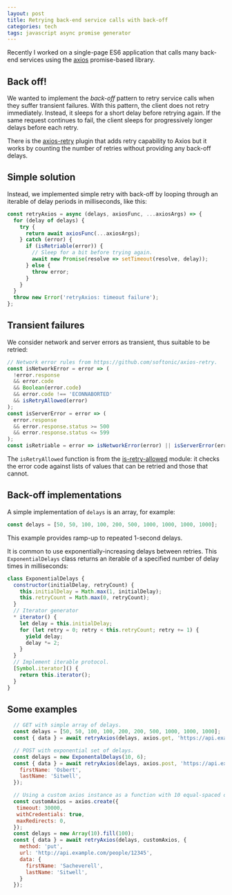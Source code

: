 ```yaml
---
layout: post
title: Retrying back-end service calls with back-off
categories: tech
tags: javascript async promise generator
---
```


Recently I worked on a single-page ES6 application that calls many back-end
services using the [axios](https://github.com/axios/axios) promise-based
library.

## Back off!

We wanted to implement the *back-off* pattern to retry service calls when they
suffer transient failures. With this pattern, the client does not retry
immediately. Instead, it sleeps for a short delay before retrying again. If
the same request continues to fail, the client sleeps for progressively longer
delays before each retry.

There is the [axios-retry](https://github.com/softonic/axios-retry) plugin that
adds retry capability to Axios but it works by counting the number of retries
without providing any back-off delays. 

## Simple solution

Instead, we implemented simple retry with back-off by looping through an
iterable of delay periods in milliseconds, like this:

```javascript
const retryAxios = async (delays, axiosFunc, ...axiosArgs) => {
  for (delay of delays) {
    try {
      return await axiosFunc(...axiosArgs);
    } catch (error) {
      if (isRetriable(error)) {
        // Sleep for a bit before trying again.
        await new Promise(resolve => setTimeout(resolve, delay));
      } else {
        throw error;
      }
    }
  }
  throw new Error('retryAxios: timeout failure');
};
```

## Transient failures

We consider network and server errors as transient, thus suitable to be retried:

```javascript
// Network error rules from https://github.com/softonic/axios-retry.
const isNetworkError = error => (
  !error.response
  && error.code
  && Boolean(error.code)
  && error.code !== 'ECONNABORTED'
  && isRetryAllowed(error)
);
const isServerError = error => (
  error.response
  && error.response.status >= 500
  && error.response.status <= 599
);
const isRetriable = error => isNetworkError(error) || isServerError(error);
```

The `isRetryAllowed` function is from the
[is-retry-allowed](https://github.com/floatdrop/is-retry-allowed) module: it
checks the error code against lists of values that can be retried and those that
cannot.

## Back-off implementations

A simple implementation of `delays` is an array, for example:
 
```javascript
const delays = [50, 50, 100, 100, 200, 500, 1000, 1000, 1000, 1000];
```

This example provides ramp-up to repeated 1-second delays.

It is common to use exponentially-increasing delays between retries. This
`ExponentialDelays` class returns an iterable of a specified number of delay
times in milliseconds:

```javascript
class ExponentialDelays {
  constructor(initialDelay, retryCount) {
    this.initialDelay = Math.max(1, initialDelay);
    this.retryCount = Math.max(0, retryCount);
  }
  // Iterator generator
  * iterator() {
    let delay = this.initialDelay;
    for (let retry = 0; retry < this.retryCount; retry += 1) {
      yield delay;
      delay *= 2;
    }
  }
  // Implement iterable protocol.
  [Symbol.iterator]() {
    return this.iterator();
  }
}
```

## Some examples

```javascript
  // GET with simple array of delays.
  const delays = [50, 50, 100, 100, 200, 200, 500, 1000, 1000, 1000];
  const { data } = await retryAxios(delays, axios.get, 'https://api.example.com/people/12345');
```

```javascript
  // POST with exponential set of delays.
  const delays = new ExponentalDelays(10, 6);
  const { data } = await retryAxios(delays, axios.post, 'https://api.example.com/people', {
    firstName: 'Osbert',
    lastName: 'Sitwell',
  });
```

```javascript
  // Using a custom axios instance as a function with 10 equal-spaced delays.
  const customAxios = axios.create({
   timeout: 30000,
   withCredentials: true,
   maxRedirects: 0,
  });
  const delays = new Array(10).fill(100);
  const { data } = await retryAxios(delays, customAxios, {
    method: 'put',
    url: 'http://api.example.com/people/12345',
    data: {
      firstName: 'Sacheverell',
      lastName: 'Sitwell',
    }
  });
```
